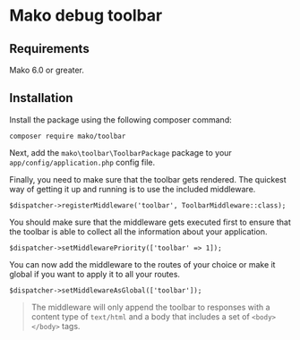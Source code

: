 # Mako debug toolbar

## Requirements

Mako 6.0 or greater.

## Installation

Install the package using the following composer command:

	composer require mako/toolbar

Next, add the ```mako\toolbar\ToolbarPackage``` package to your ```app/config/application.php``` config file.

Finally, you need to make sure that the toolbar gets rendered. The quickest way of getting it up and running is to use the included middleware.

	$dispatcher->registerMiddleware('toolbar', ToolbarMiddleware::class);

You should make sure that the middleware gets executed first to ensure that the toolbar is able to collect all the information about your application.

	$dispatcher->setMiddlewarePriority(['toolbar' => 1]);

You can now add the middleware to the routes of your choice or make it global if you want to apply it to all your routes.

	$dispatcher->setMiddlewareAsGlobal(['toolbar']);

> The middleware will only append the toolbar to responses with a content type of `text/html` and a body that includes a set of `<body></body>` tags.
